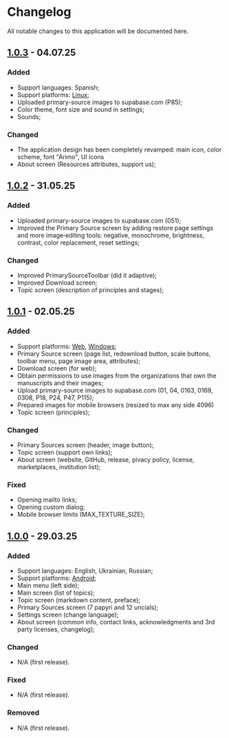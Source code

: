 # Changelog

All notable changes to this application will be documented here.

## [1.0.3](https://github.com/karnauhov/Revelation/releases/tag/v1.0.3%2B107) - 04.07.25

### Added

- Support languages: Spanish;
- Support platforms: [Linux](https://snapcraft.io/revelation-x);
- Uploaded primary-source images to supabase.com (P85);
- Color theme, font size and sound in settings;
- Sounds;

### Changed

- The application design has been completely revamped: main icon, color scheme, font "Arimo", UI icons
- About screen (Resources attributes, support us);

## [1.0.2](https://github.com/karnauhov/Revelation/releases/tag/v1.0.2%2B80) - 31.05.25

### Added

- Uploaded primary-source images to supabase.com (051);
- Improved the Primary Source screen by adding restore page settings and more image‐editing tools: negative, monochrome, brightness, contrast, color replacement, reset settings;

### Changed

- Improved PrimarySourceToolbar (did it adaptive);
- Improved Download screen;
- Topic screen (description of principles and stages);

## [1.0.1](https://github.com/karnauhov/Revelation/releases/tag/v1.0.1%2B69) - 02.05.25

### Added

- Support platforms: [Web](https://www.revelation.website), [Windows](https://apps.microsoft.com/detail/9NXHRR2P4087);
- Primary Source screen (page list, redownload button, scale buttons, toolbar menu, page image area, attributes);
- Download screen (for web);
- Obtain permissions to use images from the organizations that own the manuscripts and their images;
- Upload primary-source images to supabase.com (01, 04, 0163, 0169, 0308, P18, P24, P47, P115);
- Prepared images for mobile browsers (resized to max any side 4096)
- Topic screen (principles);

### Changed

- Primary Sources screen (header, image button);
- Topic screen (support own links);
- About screen (website, GitHub, release, pivacy policy, license, marketplaces, institution list);

### Fixed

- Opening mailto links;
- Opening custom dialog;
- Mobile browser limits (MAX_TEXTURE_SIZE);

## [1.0.0](https://github.com/karnauhov/Revelation/releases/tag/v1.0.0%2B27) - 29.03.25

### Added

- Support languages: English, Ukrainian, Russian;
- Support platforms: [Android](https://play.google.com/store/apps/details?id=ai11.link.revelation);
- Main menu (left side);
- Main screen (list of topics);
- Topic screen (markdown content, preface);
- Primary Sources screen (7 papyri and 12 uncials);
- Settings screen (change language);
- About screen (common info, contact links, acknowledgments and 3rd party licenses, changelog);

### Changed

- N/A (first release).

### Fixed

- N/A (first release).

### Removed

- N/A (first release).
